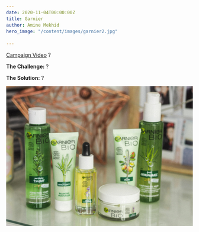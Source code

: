 ```yaml
---
date: 2020-11-04T00:00:00Z
title: Garnier
author: Amine Mekhid
hero_image: "/content/images/garnier2.jpg"

---
```

[Campaign Video](https://www.youtube.com/watch?v=0Ggn3tQliFE) ?

**The Challenge:** ?

**The Solution:** ?

![](/content/images/garnier.jpg)